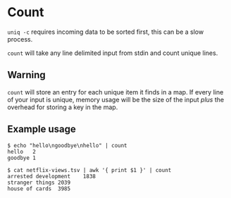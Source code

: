 # Count

`uniq -c` requires incoming data to be sorted first, this can be a slow process.

`count` will take any line delimited input from stdin and count unique lines. 

## Warning

`count` will store an entry for each unique item it finds in a map. If every line of your input is unique, memory usage will be the size of the input _plus_ the overhead for storing a key in the map. 

## Example usage

    $ echo "hello\ngoodbye\nhello" | count
    hello	2
    goodbye	1

    $ cat netflix-views.tsv | awk '{ print $1 }' | count
    arrested development	1838
    stranger things	2039
    house of cards	3985
    


